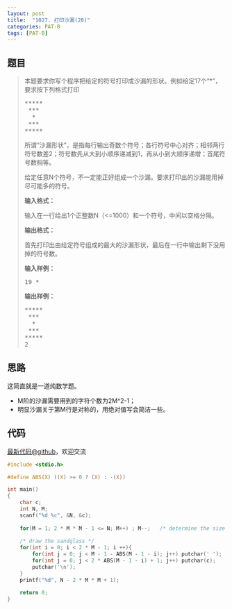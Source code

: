 ```yaml
---
layout: post
title:  "1027. 打印沙漏(20)"
categories: PAT-B
tags: [PAT-B]
---
```

## 题目

> <div id="problemContent">
> <p>
> 本题要求你写个程序把给定的符号打印成沙漏的形状。例如给定17个“*”，要求按下列格式打印</p><pre>
> *****
>  ***
>   *
>  ***
> *****
> </pre>
> <p>所谓“沙漏形状”，是指每行输出奇数个符号；各行符号中心对齐；相邻两行符号数差2；符号数先从大到小顺序递减到1，再从小到大顺序递增；首尾符号数相等。</p>
> <p>给定任意N个符号，不一定能正好组成一个沙漏。要求打印出的沙漏能用掉尽可能多的符号。</p>
> <p><b>
> 输入格式：
> </b></p>
> <p>
> 输入在一行给出1个正整数N（&lt;=1000）和一个符号，中间以空格分隔。
> </p>
> <p><b>
> 输出格式：
> </b></p>
> <p>
> 首先打印出由给定符号组成的最大的沙漏形状，最后在一行中输出剩下没用掉的符号数。
> </p>
> <b>输入样例：</b><pre>
> 19 *
> </pre>
> <b>输出样例：</b><pre>
> *****
>  ***
>   *
>  ***
> *****
> 2
> </pre>
> </div>

## 思路

这简直就是一道纯数学题。

- M阶的沙漏需要用到的字符个数为2M^2-1；
- 明显沙漏关于第M行是对称的，用绝对值写会简洁一些。

## 代码

[最新代码@github](https://github.com/OliverLew/PAT/blob/master/PATBasic/1027.c)，欢迎交流
```c
#include <stdio.h>

#define ABS(X) ((X) >= 0 ? (X) : -(X))

int main()
{
    char c;
    int N, M;
    scanf("%d %c", &N, &c);
    
    for(M = 1; 2 * M * M - 1 <= N; M++) ; M--;   /* determine the size */
    
    /* draw the sandglass */
    for(int i = 0; i < 2 * M - 1; i ++){
        for(int j = 0; j < M - 1 - ABS(M - 1 - i); j++) putchar(' ');
        for(int j = 0; j < 2 * ABS(M - 1 - i) + 1; j++) putchar(c);
        putchar('\n');
    }
    printf("%d", N - 2 * M * M + 1);
    
    return 0;
}

```